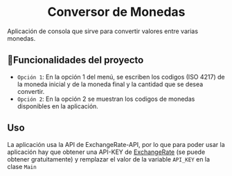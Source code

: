 <h1 align="center"> Conversor de Monedas </h1>

Aplicación de consola que sirve para convertir valores entre varias monedas.

## :hammer:Funcionalidades del proyecto

- `Opción 1`: En la opción 1 del menú, se escriben los codigos (ISO 4217) de la moneda inicial y de la moneda final y la cantidad que se desea convertir.
- `Opción 2`: En la opción 2 se muestran los codigos de monedas disponibles en la aplicación.
## Uso
La aplicación usa la API de ExchangeRate-API, por lo que para poder usar la aplicación hay que obtener una API-KEY de [ExchangeRate](https://www.exchangerate-api.com/) (se puede obtener gratuitamente) y remplazar el valor de la variable ```API_KEY``` en la clase ```Main``` 

